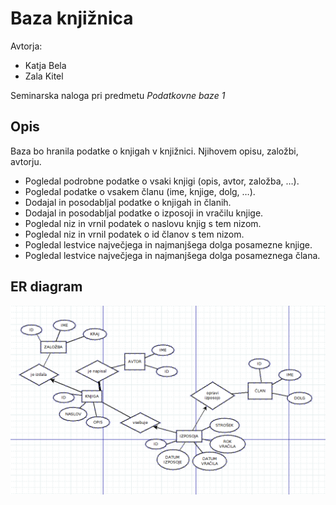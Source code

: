 # Baza knjižnica

Avtorja:
* Katja Bela
* Zala Kitel

Seminarska naloga pri predmetu *Podatkovne baze 1*

## Opis

Baza bo hranila podatke o knjigah v knjižnici. Njihovem opisu, založbi, avtorju.

*	Pogledal podrobne podatke o vsaki knjigi (opis, avtor, založba, …).
*	Pogledal podatke o vsakem članu (ime, knjige, dolg, …).
*	Dodajal in posodabljal podatke o knjigah in članih.
*	Dodajal in posodabljal podatke o izposoji in vračilu knjige.
*	Pogledal niz in vrnil podatek o naslovu knjig s tem nizom.
*	Pogledal niz in vrnil podatek o id članov s tem nizom.
*	Pogledal lestvice največjega in najmanjšega dolga posamezne knjige.
*	Pogledal lestvice največjega in najmanjšega dolga posameznega člana.


## ER diagram

![ER diagram](knjiznica.PNG)
